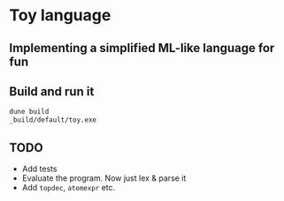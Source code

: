 # Toy language

## Implementing a simplified ML-like language for fun

## Build and run it

```bash
dune build
_build/default/toy.exe
```

## TODO

- Add tests
- Evaluate the program. Now just lex & parse it
- Add `topdec`, `atomexpr` etc.
